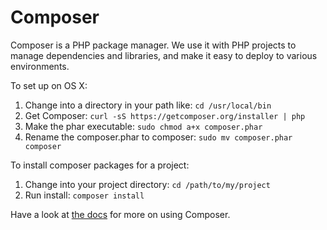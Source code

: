 # Composer

Composer is a PHP package manager. We use it with PHP projects to manage dependencies and libraries, and make it easy to deploy to various environments.

To set up on OS X:

1. Change into a directory in your path like: `cd /usr/local/bin`
2. Get Composer: `curl -sS https://getcomposer.org/installer | php`
3. Make the phar executable: `sudo chmod a+x composer.phar`
4. Rename the composer.phar to composer: `sudo mv composer.phar composer`

To install composer packages for a project:

1. Change into your project directory: `cd /path/to/my/project`
2. Run install: `composer install`

Have a look at [the docs](https://getcomposer.org/doc/00-intro.md) for more on using Composer.